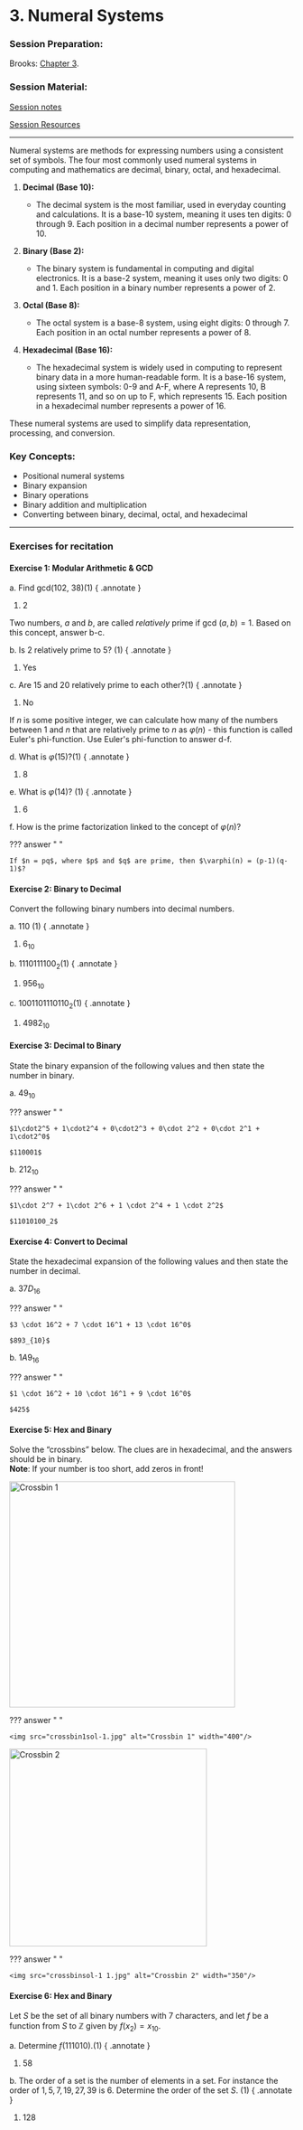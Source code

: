 # 3. Numeral Systems

### Session Preparation:

Brooks: [Chapter 3](https://drive.google.com/file/d/1P9eidJb5qtlZgvHCtqu4uuPa5FFU0Zpn/view?usp=sharing).

### Session Material:

[Session notes](https://drive.google.com/file/d/1l257MXhxTxgXfmuQCqvEw-de3mvgyN1K/view?usp=sharing)

[Session Resources](https://viaucdk-my.sharepoint.com/:f:/g/personal/rib_viauc_dk/EqAdL2IjxBJIuhBYvL12T8QBaS3fV4FBRbkdF18Koob8sQ?e=EYK2t4)

--------------------------

Numeral systems are methods for expressing numbers using a consistent set of symbols. The four most commonly used numeral systems in computing and mathematics are decimal, binary, octal, and hexadecimal.

1. **Decimal (Base 10):**
  
    - The decimal system is the most familiar, used in everyday counting and calculations. It is a base-10 system, meaning it uses ten digits: 0 through 9. Each position in a decimal number represents a power of 10.

2. **Binary (Base 2):**
    - The binary system is fundamental in computing and digital electronics. It is a base-2 system, meaning it uses only two digits: 0 and 1. Each position in a binary number represents a power of 2.

3. **Octal (Base 8):**
    - The octal system is a base-8 system, using eight digits: 0 through 7. Each position in an octal number represents a power of 8.

4. **Hexadecimal (Base 16):**
    - The hexadecimal system is widely used in computing to represent binary data in a more human-readable form. It is a base-16 system, using sixteen symbols: 0-9 and A-F, where A represents 10, B represents 11, and so on up to F, which represents 15. Each position in a hexadecimal number represents a power of 16.

These numeral systems are used to simplify data representation, processing, and conversion.

### Key Concepts:
- Positional numeral systems
- Binary expansion
- Binary operations
- Binary addition and multiplication
- Converting between binary, decimal, octal, and hexadecimal


--------------------------
### Exercises for recitation

#### Exercise 1: Modular Arithmetic & GCD

a. Find gcd(102, 38)(1)
{ .annotate }

1. $2$

Two numbers, $a$ and $b$, are called *relatively* prime if gcd $(a, b)=1$. Based on this concept, answer b-c.

b. Is 2 relatively prime to 5? (1)
{ .annotate }

1. Yes

c. Are 15 and 20 relatively prime to each other?(1)
{ .annotate }

1. No

If $n$ is some positive integer, we can calculate how many of the numbers between 1 and $n$ that are relatively prime to $n$ as $\varphi(n)$ - this function is called Euler's phi-function. Use Euler's phi-function to answer d-f.

d. What is $\varphi(15)$?(1)
{ .annotate }

1. 8

e. What is $\varphi(14)$? (1)
{ .annotate }

1. 6

f. How is the prime factorization linked to the concept of $\varphi(n)$?

??? answer "&nbsp;"

    If $n = pq$, where $p$ and $q$ are prime, then $\varphi(n) = (p-1)(q-1)$?

#### Exercise 2: Binary to Decimal

Convert the following binary numbers into decimal numbers.

a. $110$ (1)
{ .annotate }

1. $6_{10}$

b. $1110111100_2$(1)
{ .annotate }

1. $956_{10}$

c. $1001101110110_2$(1)
{ .annotate }

1. $4982_{10}$

#### Exercise 3: Decimal to Binary
State the binary expansion of the following values and then state the number in binary. 

a. $49_{10}$

??? answer "&nbsp;"

    $1\cdot2^5 + 1\cdot2^4 + 0\cdot2^3 + 0\cdot 2^2 + 0\cdot 2^1 + 1\cdot2^0$

    $110001$

b. $212_{10}$

??? answer "&nbsp;"

    $1\cdot 2^7 + 1\cdot 2^6 + 1 \cdot 2^4 + 1 \cdot 2^2$

    $11010100_2$

#### Exercise 4: Convert to Decimal
State the hexadecimal expansion of the following values and then state the number in decimal. 

a. $37D_{16}$

??? answer "&nbsp;"

    $3 \cdot 16^2 + 7 \cdot 16^1 + 13 \cdot 16^0$

    $893_{10}$

b. $1 A 9_{16}$

??? answer "&nbsp;"

    $1 \cdot 16^2 + 10 \cdot 16^1 + 9 \cdot 16^0$

    $425$

#### Exercise 5: Hex and Binary

Solve the “crossbins” below. The clues are in hexadecimal, and the answers should be in binary.  
**Note**: If your number is too short, add zeros in front!

<img src="crossbin1.png" alt="Crossbin 1" width="400"/>

??? answer "&nbsp;"

    <img src="crossbin1sol-1.jpg" alt="Crossbin 1" width="400"/>

<img src="crossbin2.png" alt="Crossbin 2" width="350"/>

??? answer "&nbsp;"

    <img src="crossbinsol-1 1.jpg" alt="Crossbin 2" width="350"/>

#### Exercise 6: Hex and Binary

Let $S$ be the set of all binary numbers with 7 characters, and let $f$ be a function from $S$ to $\mathbb{Z}$ given by $f(x_2) = x_{10}$.

a. Determine $f(111010)$.(1)
{ .annotate }

1. 58

b. The order of a set is the number of elements in a set. For instance the order of ${1, 5, 7, 19, 27, 39}$ is 6. Determine the order of the set $S$. (1)
{ .annotate }

1. 128